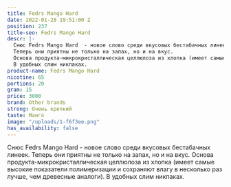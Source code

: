 ```yaml
---
title: Fedrs Mango Hard
date: 2022-01-28 19:51:00 Z
position: 237
title-seo: Fedrs Mango Hard
descr: |-
  Снюс Fedrs Mango Hard  - новое слово среди вкусовых бестабачных линеек.
  Теперь они приятны не только на запах, но и на вкус.
  Основа продукта-микрокристаллическая целлюлоза из хлопка (имеет самые высокие показатели полимеризации и сохраняют влагу в несколько раз лучше, чем древесные аналоги).
  В удобных слим никпаках.
product-name: Fedrs Mango Hard
nicotine: 65
portions: 20
gram: 15
price: 3000
brand: Other brands
strong: Очень крепкий
taste: Манго
image: "/uploads/1-f6f3ee.png"
has_availability: false
---
```


Снюс Fedrs Mango Hard  - новое слово среди вкусовых бестабачных линеек.
Теперь они приятны не только на запах, но и на вкус.
Основа продукта-микрокристаллическая целлюлоза из хлопка (имеет самые высокие показатели полимеризации и сохраняют влагу в несколько раз лучше, чем древесные аналоги).
В удобных слим никпаках.